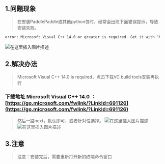 ﻿## 1.问题现象
>在安装PaddlePaddle或其他python包时，经常会出现下面错误提示，导致安装失败。
```bash
error: Microsoft Visual C++ 14.0 or greater is required. Get it with "Microsoft C++ Build Tools": https://visualstudio.microsoft.com/visual-cpp-build-tools/
```
![在这里插入图片描述](https://img-blog.csdnimg.cn/20201128133223471.png?x-oss-process=image/watermark,type_ZmFuZ3poZW5naGVpdGk,shadow_10,text_aHR0cHM6Ly9ibG9nLmNzZG4ubmV0L3dlaXhpbl80MTQ1MDEyMw==,size_16,color_FFFFFF,t_70#pic_center)

## 2.解决办法
>Microsoft Visual C++ 14.0 is required，点击下载VC build tools安装再执行

### 下载地址 Microsoft Visual C++ 14.0 ：  [https://go.microsoft.com/fwlink/?LinkId=691126](https://go.microsoft.com/fwlink/?LinkId=691126)
>然后一路next，默认即可，或者针对性选择。
![在这里插入图片描述](https://img-blog.csdnimg.cn/20201128133123780.png?x-oss-process=image/watermark,type_ZmFuZ3poZW5naGVpdGk,shadow_10,text_aHR0cHM6Ly9ibG9nLmNzZG4ubmV0L3dlaXhpbl80MTQ1MDEyMw==,size_16,color_FFFFFF,t_70#pic_center)
![在这里插入图片描述](https://img-blog.csdnimg.cn/20201128133152282.png?x-oss-process=image/watermark,type_ZmFuZ3poZW5naGVpdGk,shadow_10,text_aHR0cHM6Ly9ibG9nLmNzZG4ubmV0L3dlaXhpbl80MTQ1MDEyMw==,size_16,color_FFFFFF,t_70#pic_center)
## 3.注意
>注意：安装完后，需要重新打开新的终端命令窗口

